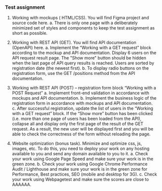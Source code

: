 ### Test assignment

1. Working with mockups ( HTML/CSS). You will find Figma project and source code here.
a. There is only one page with a deliberately minimized set of styles and components to keep the
test assignment as short as possible.

2. Working with REST API (GET). You will find API documentation (OpenAPI) here.
a. Implement the “Working with a GET request” block according to the mockup and API
documentation. Display 6 users on the API request result page. The "Show more" button
should be hidden when the last page of API query results is reached. Users are sorted by
registration date (the newest first).
b. To display radio buttons on the registration form, use the GET /positions method from the API
documentation.

3. Working with REST API (POST) – registration form block “Working with a POST Request”
a. Implement front-end validation in accordance with mockups and API documentation.
b. Implement the business logic of the registration form in accordance with mockups and API
documentation.
c. After successful registration, update the list of users in the “Working with a GET request” block.
If the “Show more” button has been clicked (i.e. more than one page of users has been loaded
from the API), collapse all and display only the first page of the result of the GET request. As a
result, the new user will be displayed first and you will be able to check the correctness of the
form without reloading the page.

4. Website optimization (bonus task). Minimize and optimize css, js, images, etc. To do this, you need to
deploy your work on any hosting available to you and send any domain available to you to it.
a. Check your work using Google Page Speed and make sure your work is in the green zone.
b. Check your work using Google Chrome Performance Audit / Lighthouse and make sure your
work is in the green zone for Performance, Best practices, SEO (mobile and desktop for 3G).
c. Check your work using Webpagetest and make sure the scores are close to AAAAAA.